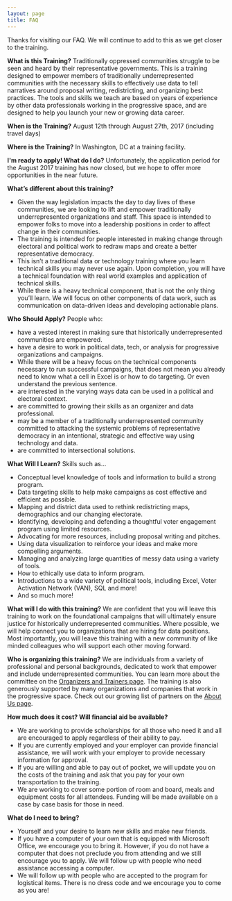 ```yaml
---
layout: page
title: FAQ 
---
```

Thanks for visiting our FAQ. We will continue to add to this as we get closer to the training. 

**What is this Training?**
Traditionally oppressed communities struggle to be seen and heard by their representative governments. This is a training designed to empower members of traditionally underrepresented communities with the necessary skills to effectively use data to tell narratives around proposal writing, redistricting, and organizing best practices. The tools and skills we teach are based on years of experience by other data professionals working in the progressive space, and are designed to help you launch your new or growing data career.

**When is the Training?**
 August 12th through August 27th, 2017 (including travel days)
 
**Where is the Training?**
In Washington, DC at a training facility.

**I'm ready to apply! What do I do?**
Unfortunately, the application period for the August 2017 training has now closed, but we hope to offer more opportunities in the near future.

**What’s different about this training?**
+ Given the way legislation impacts the day to day lives of these communities, we are looking to lift and empower traditionally underrepresented organizations and staff. This space is intended to empower folks to move into a leadership positions in order to affect change in their communities.
+ The training is intended for people interested in making change through electoral and political work to redraw maps and create a better representative democracy. 
+ This isn’t a traditional data or technology training where you learn technical skills you may never use again. Upon completion, you will have a technical foundation with real world examples and application of technical skills.
+ While there is a heavy technical component, that is not the only thing you’ll learn. We will focus on other components of data work, such as communication on data-driven ideas and developing actionable plans.
 
**Who Should Apply?**
People who:
+ have a vested interest in making sure that historically underrepresented communities are empowered.
+ have a desire to work in political data, tech, or analysis for progressive organizations and campaigns. 
+ While there will be a heavy focus on the technical components necessary to run successful campaigns, that does not mean you already need to know what a cell in Excel is or how to do targeting. Or even understand the previous sentence.
+ are interested in the varying ways data can be used in a political and electoral context. 
+ are committed to growing their skills as an organizer and data professional.
+ may be a member of a traditionally underrepresented community committed to attacking the systemic problems of representative democracy in an intentional, strategic and effective way using technology and data.
+ are committed to intersectional solutions. 
 
**What Will I Learn?**
Skills such as...
+ Conceptual level knowledge of tools and information to build a strong program.
+ Data targeting skills to help make campaigns as cost effective and efficient as possible.
+ Mapping and district data used to rethink redistricting maps, demographics and our changing electorate.
+ Identifying, developing and defending a thoughtful voter engagement program using limited resources.
+ Advocating for more resources, including proposal writing and pitches.
+ Using data visualization to reinforce your ideas and make more compelling arguments.
+ Managing and analyzing large quantities of messy data using a variety of tools.
+ How to ethically use data to inform program.
+ Introductions to a wide variety of political tools, including Excel, Voter Activation Network (VAN), SQL and more!
+ And so much more!
 
**What will I do with this training?**
We are confident that you will leave this training to work on the foundational campaigns that will ultimately ensure justice for historically underrepresented communities. Where possible, we will help connect you to organizations that are hiring for data positions. Most importantly, you will leave this training with a new community of like minded colleagues who will support each other moving forward. 

**Who is organizing this training?** We are individuals from a variety of professional and personal backgrounds, dedicated to work that empower and include underrepresented communities. You can learn more about the committee on the [Organizers and Trainers page](http://changethegame.io/trainers/). The training is also generously supported by many organizations and companies that work in the progressive space. Check out our growing list of partners on the [About Us page](http://changethegame.io/who-we-are/).
 
**How much does it cost? Will financial aid be available?**
+ We are working to provide scholarships for all those who need it and all are encouraged to apply regardless of their ability to pay.
+ If you are currently employed and your employer can provide financial assistance, we will work with your employer to provide necessary information for approval.
+ If you are willing and able to pay out of pocket, we will update you on the costs of the training and ask that you pay for your own transportation to the training.
+ We are working to cover some portion of room and board, meals and equipment costs for all attendees. Funding will be made available on a case by case basis for those in need.

**What do I need to bring?**
+ Yourself and your desire to learn new skills and make new friends.
+ If you have a computer of your own that is equipped with Microsoft Office, we encourage you to bring it. However, if you do not have a computer that does not preclude you from attending and we still encourage you to apply. We will follow up with people who need assistance accessing a computer.
+ We will follow up with people who are accepted to the program for logistical items. There is no dress code and we encourage you to come as you are! 
